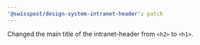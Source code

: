 ```yaml
---
'@swisspost/design-system-intranet-header': patch
---
```


Changed the main title of the intranet-header from `<h2>` to `<h1>`.
